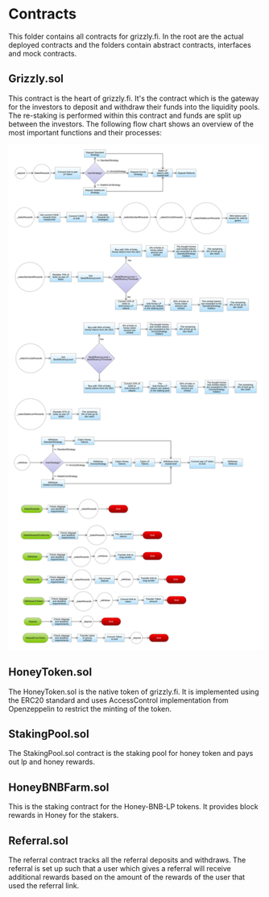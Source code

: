 


# Contracts

This folder contains all contracts for grizzly.fi. In the root are the actual deployed contracts and the folders contain abstract contracts, interfaces and mock contracts.

## Grizzly.sol

This contract is the heart of grizzly.fi. It's the contract which is the gateway for the investors to deposit and withdraw their funds into the liquidity pools. The re-staking is performed within this contract and funds are split up between the investors. The following flow chart shows an overview of the most important functions and their processes:

![Flow Chart Grizzly](./assets/flowchart-diagram.svg)

## HoneyToken.sol

The HoneyToken.sol is the native token of grizzly.fi. It is implemented using the ERC20 standard and uses AccessControl implementation from Openzeppelin to restrict the minting of the token.

## StakingPool.sol

The StakingPool.sol contract is the staking pool for honey token and pays out lp and honey rewards.

## HoneyBNBFarm.sol

This is the staking contract for the Honey-BNB-LP tokens. It provides block rewards in Honey for the stakers.

## Referral.sol

The referral contract tracks all the referral deposits and withdraws. The referral is set up such that a user which gives a referral will receive additional rewards based on the amount of the rewards of the user that used the referral link.
